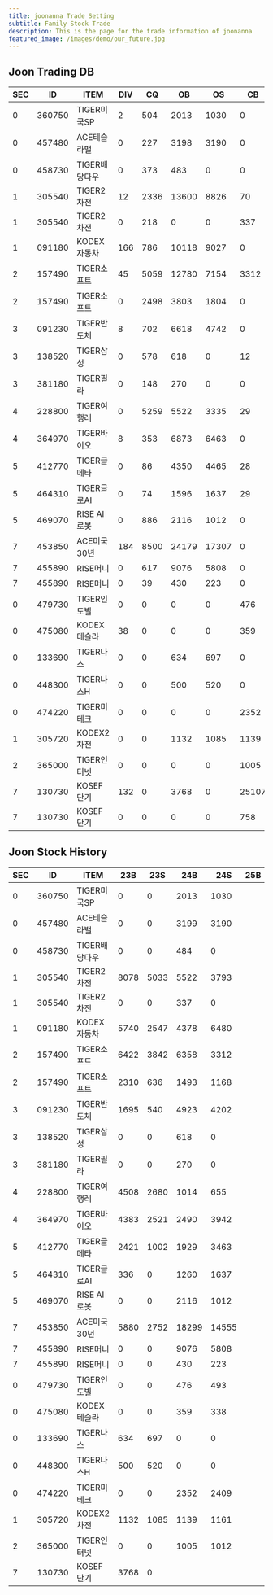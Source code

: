 ```yaml
---
title: joonanna Trade Setting
subtitle: Family Stock Trade
description: This is the page for the trade information of joonanna
featured_image: /images/demo/our_future.jpg
---
```

## Joon Trading DB

|SEC|ID|ITEM |DIV|CQ|OB|OS|CB|CS|
|---|--|-----|---|--|--|--|--|--|
|0|360750|TIGER미국SP|2|504|2013|1030|0|0|
|0|457480|ACE테슬라밸|0|227|3198|3190|0|0|
|0|458730|TIGER배당다우|0|373|483|0|0|0|
|1|305540|TIGER2차전|12|2336|13600|8826|70|0|
|1|305540|TIGER2차전|0|218|0|0|337|0|
|1|091180|KODEX자동차|166|786|10118|9027|0|0|
|2|157490|TIGER소프트|45|5059|12780|7154|3312|130|0|
|2|157490|TIGER소프트|0|2498|3803|1804|0|0|
|3|091230|TIGER반도체|8|702|6618|4742|0|0|
|3|138520|TIGER삼성|0|578|618|0|12|0|
|3|381180|TIGER필라|0|148|270|0|0|0|
|4|228800|TIGER여행레|0|5259|5522|3335|29|0|
|4|364970|TIGER바이오|8|353|6873|6463|0|0|
|5|412770|TIGER글메타|0|86|4350|4465|28|0|
|5|464310|TIGER글로AI|0|74|1596|1637|29|0|
|5|469070|RISE AI로봇|0|886|2116|1012|0|300|
|7|453850|ACE미국30년|184|8500|24179|17307|0|0|
|7|455890|RISE머니|0|617|9076|5808|0|0|
|7|455890|RISE머니|0|39|430|223|0|0|
|0|479730|TIGER인도빌|0|0|0|0|476|493|
|0|475080|KODEX테슬라|38|0|0|0|359|338|
|0|133690|TIGER나스|0|0|634|697|0|0|
|0|448300|TIGER나스H|0|0|500|520|0|0|
|0|474220|TIGER미테크|0|0|0|0|2352|2409|
|1|305720|KODEX2차전|0|0|1132|1085|1139|1161|
|2|365000|TIGER인터넷|0|0|0|0|1005|1012|
|7|130730|KOSEF단기|132|0|3768|0|25107|28818|
|7|130730|KOSEF단기|0|0|0|0|758|740|



## Joon Stock History

|SEC|ID|ITEM |23B|23S|24B|24S|25B|25S|
|---|--|-----|---|--|--|--|--|--|
|0|360750|TIGER미국SP|0|0|2013|1030|||
|0|457480|ACE테슬라밸|0|0|3199|3190|||
|0|458730|TIGER배당다우|0|0|484|0|||
|1|305540|TIGER2차전|8078|5033|5522|3793|||
|1|305540|TIGER2차전|0|0|337|0|||
|1|091180|KODEX자동차|5740|2547|4378|6480|||
|2|157490|TIGER소프트|6422|3842|6358|3312|||
|2|157490|TIGER소프트|2310|636|1493|1168|||
|3|091230|TIGER반도체|1695|540|4923|4202|||
|3|138520|TIGER삼성|0|0|618|0|||
|3|381180|TIGER필라|0|0|270|0|||
|4|228800|TIGER여행레|4508|2680|1014|655|||
|4|364970|TIGER바이오|4383|2521|2490|3942|||
|5|412770|TIGER글메타|2421|1002|1929|3463|||
|5|464310|TIGER글로AI|336| 0|1260|1637|||
|5|469070|RISE AI로봇|0|0|2116|1012|||
|7|453850|ACE미국30년|5880|2752|18299|14555|||
|7|455890|RISE머니|0|0|9076|5808|||
|7|455890|RISE머니|0|0|430|223|||
|0|479730|TIGER인도빌|0|0|476|493|||
|0|475080|KODEX테슬라|0|0|359|338|||
|0|133690|TIGER나스|634|697|0|0|||
|0|448300|TIGER나스H|500|520|0|0|||
|0|474220|TIGER미테크|0|0|2352|2409|||
|1|305720|KODEX2차전|1132|1085|1139|1161|||
|2|365000|TIGER인터넷|0|0|1005|1012|||
|7|130730|KOSEF단기|3768|0|||




